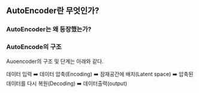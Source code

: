 ## AutoEncoder란 무엇인가?

### AutoEncoder는 왜 등장했는가?


### AutoEncode의 구조

Auoencoder의 구조 및 단계는 아래와 같다.

데이터 입력 ➡️ 데이터 압축(Encoding) ➡️ 잠재공간에 배치(Latent space) ➡️ 압축된 데이터를 다시 복원(Decoding) ➡️ 데이터출력(output)


